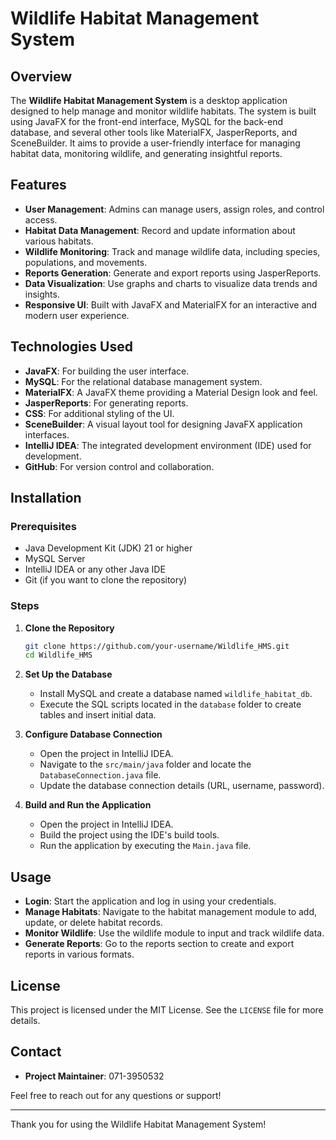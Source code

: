 
# Wildlife Habitat Management System

## Overview

The **Wildlife Habitat Management System** is a desktop application designed to help manage and monitor wildlife habitats. The system is built using JavaFX for the front-end interface, MySQL for the back-end database, and several other tools like MaterialFX, JasperReports, and SceneBuilder. It aims to provide a user-friendly interface for managing habitat data, monitoring wildlife, and generating insightful reports.

## Features

- **User Management**: Admins can manage users, assign roles, and control access.
- **Habitat Data Management**: Record and update information about various habitats.
- **Wildlife Monitoring**: Track and manage wildlife data, including species, populations, and movements.
- **Reports Generation**: Generate and export reports using JasperReports.
- **Data Visualization**: Use graphs and charts to visualize data trends and insights.
- **Responsive UI**: Built with JavaFX and MaterialFX for an interactive and modern user experience.

## Technologies Used

- **JavaFX**: For building the user interface.
- **MySQL**: For the relational database management system.
- **MaterialFX**: A JavaFX theme providing a Material Design look and feel.
- **JasperReports**: For generating reports.
- **CSS**: For additional styling of the UI.
- **SceneBuilder**: A visual layout tool for designing JavaFX application interfaces.
- **IntelliJ IDEA**: The integrated development environment (IDE) used for development.
- **GitHub**: For version control and collaboration.

## Installation

### Prerequisites

- Java Development Kit (JDK) 21 or higher
- MySQL Server
- IntelliJ IDEA or any other Java IDE
- Git (if you want to clone the repository)

### Steps

1. **Clone the Repository**

   ```bash
   git clone https://github.com/your-username/Wildlife_HMS.git
   cd Wildlife_HMS
   ```

2. **Set Up the Database**

   - Install MySQL and create a database named `wildlife_habitat_db`.
   - Execute the SQL scripts located in the `database` folder to create tables and insert initial data.

3. **Configure Database Connection**

   - Open the project in IntelliJ IDEA.
   - Navigate to the `src/main/java` folder and locate the `DatabaseConnection.java` file.
   - Update the database connection details (URL, username, password).

4. **Build and Run the Application**

   - Open the project in IntelliJ IDEA.
   - Build the project using the IDE's build tools.
   - Run the application by executing the `Main.java` file.

## Usage

- **Login**: Start the application and log in using your credentials.
- **Manage Habitats**: Navigate to the habitat management module to add, update, or delete habitat records.
- **Monitor Wildlife**: Use the wildlife module to input and track wildlife data.
- **Generate Reports**: Go to the reports section to create and export reports in various formats.

## License

This project is licensed under the MIT License. See the `LICENSE` file for more details.

## Contact

- **Project Maintainer**: 071-3950532 

Feel free to reach out for any questions or support!

---

Thank you for using the Wildlife Habitat Management System!
